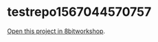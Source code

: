 testrepo1567044570757
=====

[Open this project in 8bitworkshop](http://8bitworkshop.com/redir.html?platform=_TEST&githubURL=https%3A%2F%2Fgithub.com%2Fpzpinfo%2Ftestrepo1567044570757&file=main.asm).
